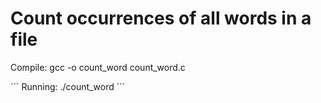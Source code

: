 # Count occurrences of all words in a file

Compile: gcc -o count_word count_word.c

´´´
Running: ./count_word <filename> <number of threads>
´´´